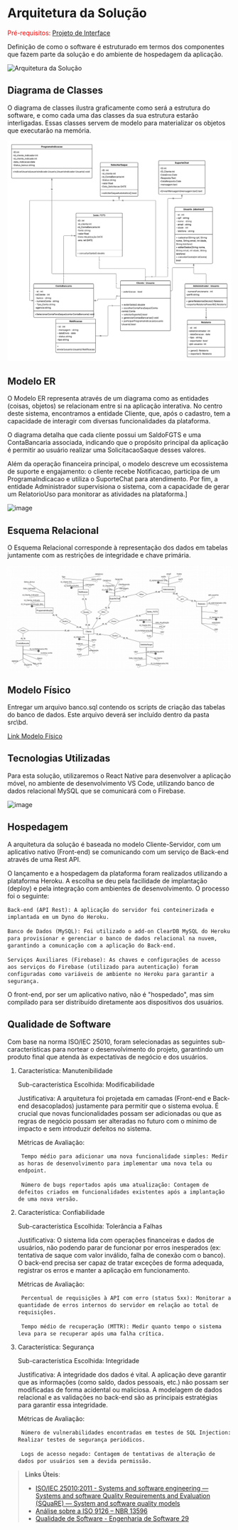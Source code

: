 # Arquitetura da Solução

<span style="color:red">Pré-requisitos: <a href="3-Projeto de Interface.md"> Projeto de Interface</a></span>

Definição de como o software é estruturado em termos dos componentes que fazem parte da solução e do ambiente de hospedagem da aplicação.

![Arquitetura da Solução](img/02-mob-arch.png)

## Diagrama de Classes

O diagrama de classes ilustra graficamente como será a estrutura do software, e como cada uma das classes da sua estrutura estarão interligadas. Essas classes servem de modelo para materializar os objetos que executarão na memória.

<img width="" height="" alt="image" src="https://github.com/ICEI-PUCMinas-PSG-SI-TI/psg-ads-n-tiam-2025-2-tiam-grupo_4_bancobmg/blob/1590064888a3914d3446cff56a2661984a402d55/docs/img/Diagrama%20de%20Classes%20Banco%20BMG.png" />

## Modelo ER

O Modelo ER representa através de um diagrama como as entidades (coisas, objetos) se relacionam entre si na aplicação interativa. No centro deste sistema, encontramos a entidade Cliente, que, após o cadastro, tem a capacidade de interagir com diversas funcionalidades da plataforma.

O diagrama detalha que cada cliente possui um SaldoFGTS e uma ContaBancaria associada, indicando que o propósito principal da aplicação é permitir ao usuário realizar uma SolicitacaoSaque desses valores.

Além da operação financeira principal, o modelo descreve um ecossistema de suporte e engajamento: o cliente recebe Notificacao, participa de um ProgramaIndicacao e utiliza o SuporteChat para atendimento. Por fim, a entidade Administrador supervisiona o sistema, com a capacidade de gerar um RelatorioUso para monitorar as atividades na plataforma.]

<img width="1393" height="587" alt="image" src="https://github.com/user-attachments/assets/7dc79413-200b-440f-ba6f-4ce5a0e0ff05" />

## Esquema Relacional

O Esquema Relacional corresponde à representação dos dados em tabelas juntamente com as restrições de integridade e chave primária.
 
<img width="" height="" alt="image" src="https://github.com/ICEI-PUCMinas-PSG-SI-TI/psg-ads-n-tiam-2025-2-tiam-grupo_4_bancobmg/blob/8ed76ed7cdd02abc8756291e82e77a3aebae26a6/docs/img/Modelo%20Relacional.png" />

## Modelo Físico

Entregar um arquivo banco.sql contendo os scripts de criação das tabelas do banco de dados. Este arquivo deverá ser incluído dentro da pasta src\bd.

<span><a href="../src/bd/banco.sql">Link Modelo Físico </a></span>

## Tecnologias Utilizadas

Para esta solução, utilizaremos o React Native para desenvolver a aplicação móvel, no ambiente de desenvolvimento VS Code, utilizando banco de dados relacional MySQL que se comunicará com o Firebase.

<img width="1265" height="567" alt="image" src="https://github.com/user-attachments/assets/ea1bffa7-422f-4559-b853-3fff7d1e06b2" />


## Hospedagem

A arquitetura da solução é baseada no modelo Cliente-Servidor, com um aplicativo nativo (Front-end) se comunicando com um serviço de Back-end através de uma Rest API.

O lançamento e a hospedagem da plataforma foram realizados utilizando a plataforma Heroku. A escolha se deu pela facilidade de implantação (deploy) e pela integração com ambientes de desenvolvimento. O processo foi o seguinte:

    Back-end (API Rest): A aplicação do servidor foi conteinerizada e implantada em um Dyno do Heroku.

    Banco de Dados (MySQL): Foi utilizado o add-on ClearDB MySQL do Heroku para provisionar e gerenciar o banco de dados relacional na nuvem, garantindo a comunicação com a aplicação do Back-end.

    Serviços Auxiliares (Firebase): As chaves e configurações de acesso aos serviços do Firebase (utilizado para autenticação) foram configuradas como variáveis de ambiente no Heroku para garantir a segurança.

O front-end, por ser um aplicativo nativo, não é "hospedado", mas sim compilado para ser distribuído diretamente aos dispositivos dos usuários.

## Qualidade de Software

Com base na norma ISO/IEC 25010, foram selecionadas as seguintes sub-características para nortear o desenvolvimento do projeto, garantindo um produto final que atenda às expectativas de negócio e dos usuários.

1. Característica: Manutenibilidade

    Sub-característica Escolhida: Modificabilidade

    Justificativa: A arquitetura foi projetada em camadas (Front-end e Back-end desacoplados) justamente para permitir que o sistema evolua. É crucial que novas funcionalidades possam ser adicionadas ou que as regras de negócio possam ser alteradas no futuro com o mínimo de impacto e sem introduzir defeitos no sistema.

    Métricas de Avaliação:

        Tempo médio para adicionar uma nova funcionalidade simples: Medir as horas de desenvolvimento para implementar uma nova tela ou endpoint.

        Número de bugs reportados após uma atualização: Contagem de defeitos criados em funcionalidades existentes após a implantação de uma nova versão.

2. Característica: Confiabilidade

    Sub-característica Escolhida: Tolerância a Falhas

    Justificativa: O sistema lida com operações financeiras e dados de usuários, não podendo parar de funcionar por erros inesperados (ex: tentativa de saque com valor inválido, falha de conexão com o banco). O back-end precisa ser capaz de tratar exceções de forma adequada, registrar os erros e manter a aplicação em funcionamento.

    Métricas de Avaliação:

        Percentual de requisições à API com erro (status 5xx): Monitorar a quantidade de erros internos do servidor em relação ao total de requisições.

        Tempo médio de recuperação (MTTR): Medir quanto tempo o sistema leva para se recuperar após uma falha crítica.

3. Característica: Segurança

    Sub-característica Escolhida: Integridade

    Justificativa: A integridade dos dados é vital. A aplicação deve garantir que as informações (como saldo, dados pessoais, etc.) não possam ser modificadas de forma acidental ou maliciosa. A modelagem de dados relacional e as validações no back-end são as principais estratégias para garantir essa integridade.

    Métricas de Avaliação:

        Número de vulnerabilidades encontradas em testes de SQL Injection: Realizar testes de segurança periódicos.

        Logs de acesso negado: Contagem de tentativas de alteração de dados por usuários sem a devida permissão.
   
> **Links Úteis**:
>
> - [ISO/IEC 25010:2011 - Systems and software engineering — Systems and software Quality Requirements and Evaluation (SQuaRE) — System and software quality models](https://www.iso.org/standard/35733.html/)
> - [Análise sobre a ISO 9126 – NBR 13596](https://www.tiespecialistas.com.br/analise-sobre-iso-9126-nbr-13596/)
> - [Qualidade de Software - Engenharia de Software 29](https://www.devmedia.com.br/qualidade-de-software-engenharia-de-software-29/18209/)
